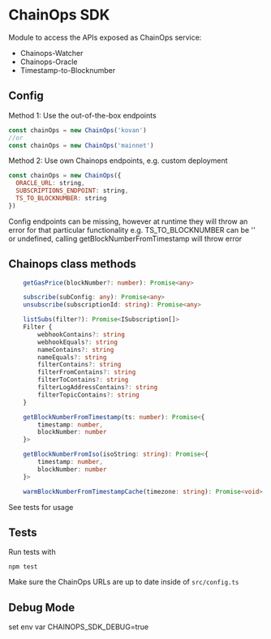 # ChainOps SDK

Module to access the APIs exposed as ChainOps service:

- Chainops-Watcher
- Chainops-Oracle
- Timestamp-to-Blocknumber

## Config

Method 1: Use the out-of-the-box endpoints

```js
const chainOps = new ChainOps('kovan')
//or
const chainOps = new ChainOps('mainnet')
```

Method 2: Use own Chainops endpoints, e.g. custom deployment

```js
const chainOps = new ChainOps({
  ORACLE_URL: string,
  SUBSCRIPTIONS_ENDPOINT: string,
  TS_TO_BLOCKNUMBER: string
})
```

Config endpoints can be missing, however at runtime they will throw an error for that particular functionality
e.g. TS_TO_BLOCKNUMBER can be '' or undefined, calling getBlockNumberFromTimestamp will throw error

## Chainops class methods

```typescript
    getGasPrice(blockNumber?: number): Promise<any>

    subscribe(subConfig: any): Promise<any>
    unsubscribe(subscriptionId: string): Promise<any>

    listSubs(filter?): Promise<ISubscription[]>
    Filter {
        webhookContains?: string
        webhookEquals?: string
        nameContains?: string
        nameEquals?: string
        filterContains?: string
        filterFromContains?: string
        filterToContains?: string
        filterLogAddressContains?: string
        filterTopicContains?: string
    }

    getBlockNumberFromTimestamp(ts: number): Promise<{
        timestamp: number,
        blockNumber: number
    }>

    getBlockNumberFromIso(isoString: string): Promise<{
        timestamp: number,
        blockNumber: number
    }>

    warmBlockNumberFromTimestampCache(timezone: string): Promise<void>
```

See tests for usage

## Tests

Run tests with

`npm test`

Make sure the ChainOps URLs are up to date inside of `src/config.ts`

## Debug Mode

set env var CHAINOPS_SDK_DEBUG=true
